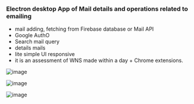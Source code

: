 ### Electron desktop App of Mail details and operations related to emailing 

- mail adding, fetching from Firebase database or Mail API 
- Google AuthO 
- Search mail query 
- details mails
- lite simple UI responsive
- it is an assessment of WNS made within a day + Chrome extensions.


![image](https://github.com/kirankuyate2157/AdvanceMails/assets/84271800/478ec26d-4edb-4766-aa67-b8b7d941da07)


![image](https://github.com/kirankuyate2157/AdvanceMails/assets/84271800/e524891c-408b-48d2-973f-de0045a5b4ad)


![image](https://github.com/kirankuyate2157/AdvanceMails/assets/84271800/f1aeca3b-2203-48e4-9f8d-573eab45de3a)






